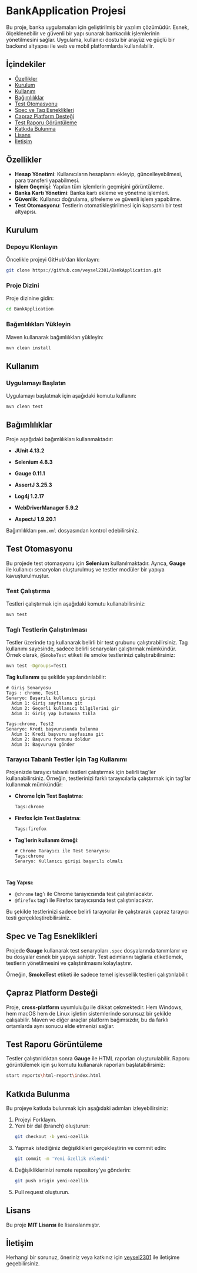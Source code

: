 # BankApplication Projesi

Bu proje, banka uygulamaları için geliştirilmiş bir yazılım çözümüdür. Esnek, ölçeklenebilir ve güvenli bir yapı sunarak bankacılık işlemlerinin yönetilmesini sağlar. Uygulama, kullanıcı dostu bir arayüz ve güçlü bir backend altyapısı ile web ve mobil platformlarda kullanılabilir.

## İçindekiler
- [Özellikler](#özellikler)
- [Kurulum](#kurulum)
- [Kullanım](#kullanım)
- [Bağımlılıklar](#bağımlılıklar)
- [Test Otomasyonu](#test-otomasyonu)
- [Spec ve Tag Esneklikleri](#spec-ve-tag-esneklikleri)
- [Çapraz Platform Desteği](#çapraz-platform-desteği)
- [Test Raporu Görüntüleme](#test-raporu-görüntüleme)
- [Katkıda Bulunma](#katkıda-bulunma)
- [Lisans](#lisans)
- [İletişim](#iletişim)

## Özellikler
- **Hesap Yönetimi**: Kullanıcıların hesaplarını ekleyip, güncelleyebilmesi, para transferi yapabilmesi.
- **İşlem Geçmişi**: Yapılan tüm işlemlerin geçmişini görüntüleme.
- **Banka Kartı Yönetimi**: Banka kartı ekleme ve yönetme işlemleri.
- **Güvenlik**: Kullanıcı doğrulama, şifreleme ve güvenli işlem yapabilme.
- **Test Otomasyonu**: Testlerin otomatikleştirilmesi için kapsamlı bir test altyapısı.

## Kurulum
### Depoyu Klonlayın
Öncelikle projeyi GitHub'dan klonlayın:
```bash
git clone https://github.com/veysel2301/BankApplication.git
```

### Proje Dizini
Proje dizinine gidin:
```bash
cd BankApplication
```

### Bağımlılıkları Yükleyin
Maven kullanarak bağımlılıkları yükleyin:
```bash
mvn clean install
```

## Kullanım
### Uygulamayı Başlatın
Uygulamayı başlatmak için aşağıdaki komutu kullanın:
```bash
mvn clean test
```

## Bağımlılıklar

Proje aşağıdaki bağımlılıkları kullanmaktadır:

 - **JUnit 4.13.2**

- **Selenium 4.8.3**

- **Gauge 0.11.1**

- **AssertJ 3.25.3**

- **Log4j 1.2.17**

- **WebDriverManager 5.9.2**

- **AspectJ 1.9.20.1**

Bağımlılıkları `pom.xml` dosyasından kontrol edebilirsiniz.

## Test Otomasyonu
Bu projede test otomasyonu için **Selenium** kullanılmaktadır. Ayrıca, **Gauge** ile kullanıcı senaryoları oluşturulmuş ve testler modüler bir yapıya kavuşturulmuştur.

### Test Çalıştırma
Testleri çalıştırmak için aşağıdaki komutu kullanabilirsiniz:
```bash
mvn test
```

### Taglı Testlerin Çalıştırılması
Testler üzerinde tag kullanarak belirli bir test grubunu çalıştırabilirsiniz. Tag kullanımı sayesinde, sadece belirli senaryoları çalıştırmak mümkündür. Örnek olarak, `@SmokeTest` etiketi ile smoke testlerinizi çalıştırabilirsiniz:
```bash
mvn test -Dgroups=Test1
```

**Tag kullanımı** şu şekilde yapılandırılabilir:
```gauge
# Giriş Senaryosu
Tags : chrome, Test1
Senaryo: Başarılı kullanıcı girişi
  Adım 1: Giriş sayfasına git
  Adım 2: Geçerli kullanıcı bilgilerini gir
  Adım 3: Giriş yap butonuna tıkla

Tags:chrome, Test2
Senaryo: Kredi başvurusunda bulunma
  Adım 1: Kredi başvuru sayfasına git
  Adım 2: Başvuru formunu doldur
  Adım 3: Başvuruyu gönder
```

### Tarayıcı Tabanlı Testler İçin Tag Kullanımı
Projenizde tarayıcı tabanlı testleri çalıştırmak için belirli tag'ler kullanabilirsiniz. Örneğin, testlerinizi farklı tarayıcılarla çalıştırmak için tag'lar kullanmak mümkündür:

- **Chrome İçin Test Başlatma**:
  ```bash
  Tags:chrome
  ```

- **Firefox İçin Test Başlatma**:
  ```bash
  Tags:firefox
  ```

- **Tag'lerin kullanım örneği**:
  ```gauge
  # Chrome Tarayıcı ile Test Senaryosu
  Tags:chrome
  Senaryo: Kullanıcı girişi başarılı olmalı
 
 
**Tag Yapısı:**
- `@chrome` tag'ı ile Chrome tarayıcısında test çalıştırılacaktır.
- `@firefox` tag'ı ile Firefox tarayıcısında test çalıştırılacaktır.

Bu şekilde testlerinizi sadece belirli tarayıcılar ile çalıştırarak çapraz tarayıcı testi gerçekleştirebilirsiniz.

## Spec ve Tag Esneklikleri
Projede **Gauge** kullanarak test senaryoları `.spec` dosyalarında tanımlanır ve bu dosyalar esnek bir yapıya sahiptir. Test adımlarını taglarla etiketlemek, testlerin yönetilmesini ve çalıştırılmasını kolaylaştırır.

Örneğin, **SmokeTest** etiketi ile sadece temel işlevsellik testleri çalıştırılabilir.

## Çapraz Platform Desteği
Proje, **cross-platform** uyumluluğu ile dikkat çekmektedir. Hem Windows, hem macOS hem de Linux işletim sistemlerinde sorunsuz bir şekilde çalışabilir. Maven ve diğer araçlar platform bağımsızdır, bu da farklı ortamlarda aynı sonucu elde etmenizi sağlar.

## Test Raporu Görüntüleme
Testler çalıştırıldıktan sonra **Gauge** ile HTML raporları oluşturulabilir. Raporu görüntülemek için şu komutu kullanarak raporları başlatabilirsiniz:

```bash
start reports\html-report\index.html
```

## Katkıda Bulunma
Bu projeye katkıda bulunmak için aşağıdaki adımları izleyebilirsiniz:

1. Projeyi Forklayın.
2. Yeni bir dal (branch) oluşturun:
   ```bash
   git checkout -b yeni-ozellik
   ```
3. Yapmak istediğiniz değişiklikleri gerçekleştirin ve commit edin:
   ```bash
   git commit -m 'Yeni özellik eklendi'
   ```
4. Değişikliklerinizi remote repository'ye gönderin:
   ```bash
   git push origin yeni-ozellik
   ```
5. Pull request oluşturun.

## Lisans
Bu proje **MIT Lisansı** ile lisanslanmıştır.

## İletişim
Herhangi bir sorunuz, öneriniz veya katkınız için [veysel2301](https://github.com/veysel2301) ile iletişime geçebilirsiniz.
